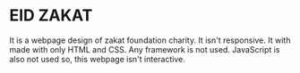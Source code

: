 # EID ZAKAT
It is a webpage design of zakat foundation charity. It isn't responsive. It with made with only HTML and CSS. Any framework is not used. JavaScript is also not used so, this webpage isn't interactive.